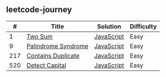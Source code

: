 ## leetcode-journey ##
|  #  |  Title  |  Solution  |  Difficulty  |
|-----|---------|------------|--------------|
|1|[Two Sum](https://leetcode.com/problems/two-sum/) | [JavaScript](./leetcode/1-two-sum/two-sum.js)|Easy|
|9|[Palindrome Syndrome](https://leetcode.com/problems/palindrome-number/) | [JavaScript](./leetcode/9-palindrome-number/palindrome-number.js)|Easy|
|217|[Contains Duplicate](https://leetcode.com/problems/contains-duplicate/submissions/868934183/) | [JavaScript](./leetcode/217-contains-duplicate/contains-duplicate.js)|Easy|
|520|[Detect Capital](https://leetcode.com/problems/detect-capital/) | [JavaScript](./leetcode/520.%20Detect%20Capital/520.%20Detect%20Capital.js)|Easy|
